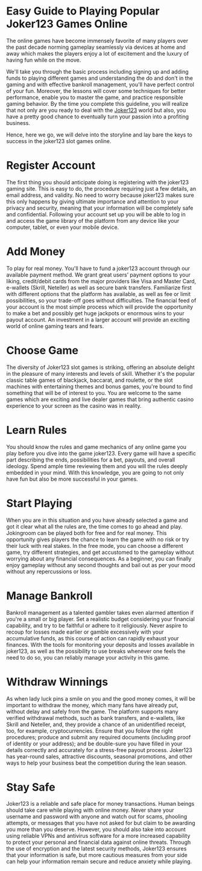 # Easy Guide to Playing Popular Joker123 Games Online

The online games have become immensely favorite of many players over the past decade norming gameplay seamlessly via devices at home and away which makes the players enjoy a lot of excitement and the luxury of having fun while on the move.
 
We'll take you through the basic process including signing up and adding funds to playing different games and understanding the do and don't in the gaming and with effective bankroll management, you'll have perfect control of your fun. Moreover, the lessons will cover some techniques for better performance, enable you to master the game, and practice responsible gaming behavior. By the time you complete this guideline, you will realize that not only are you ready to deal with the [Joker123](https://slotjoker123terbaru.com/) world but also, you have a pretty good chance to eventually turn your passion into a profiting business. 

Hence, here we go, we will delve into the storyline and lay bare the keys to success in the joker123 slot games online.

# Register Account

The first thing you should anticipate doing is registering with the joker123 gaming site. This is easy to do, the procedure requiring just a few details, an email address, and validity. No need to worry because joker123 makes sure this only happens by giving ultimate importance and attention to your privacy and security, meaning that your information will be completely safe and confidential. Following your account set up you will be able to log in and access the game library of the platform from any device like your computer, tablet, or even your mobile device.

# Add Money 

To play for real money. You'll have to fund a joker123 account through our available payment method. We grant great users’ payment options to your liking, credit/debit cards from the major providers like Visa and Master Card, e-wallets (Skrill, Neteller) as well as secure bank transfers. Familiarize first with different options that the platform has available, as well as fee or limit possibilities, so your trade-off goes without difficulties. The financial feed of your account is the most simple process which will provide the opportunity to make a bet and possibly get huge jackpots or enormous wins to your payout account. An investment in a larger account will provide an exciting world of online gaming tears and fears.

# Choose Game

The diversity of Joker123 slot games is striking, offering an absolute delight in the pleasure of many interests and levels of skill. Whether it's the popular classic table games of blackjack, baccarat, and roulette, or the slot machines with entertaining themes and bonus games, you're bound to find something that will be of interest to you. You are welcome to the same games which are exciting and live dealer games that bring authentic casino experience to your screen as the casino was in reality.

# Learn Rules

You should know the rules and game mechanics of any online game you play before you dive into the game joker123. Every game will have a specific part describing the ends, possibilities for a bet, payouts, and overall ideology. Spend ample time reviewing them and you will the rules deeply embedded in your mind. With this knowledge, you are going to not only have fun but also be more successful in your games. 

# Start Playing

When you are in this situation and you have already selected a game and got it clear what all the rules are, the time comes to go ahead and play. Jokingroom can be played both for free and for real money. This opportunity gives players the chance to learn the game with no risk or try their luck with real stakes. In the free mode, you can choose a different game, try different strategies, and get accustomed to the gameplay without worrying about any financial consequences. As a beginner, you can finally enjoy gameplay without any second thoughts and bail out as per your mood without any repercussions or loss.

# Manage Bankroll

Bankroll management as a talented gambler takes even alarmed attention if you're a small or big player. Set a realistic budget considering your financial capability, and try to be faithful or adhere to it religiously. Never aspire to recoup for losses made earlier or gamble excessively with your accumulative funds, as this course of action can rapidly exhaust your finances. With the tools for monitoring your deposits and losses available in joker123, as well as the possibility to use breaks whenever one feels the need to do so, you can reliably manage your activity in this game.

# Withdraw Winnings

As when lady luck pins a smile on you and the good money comes, it will be important to withdraw the money, which many fans have already put, without delay and safely from the game. The platform supports many verified withdrawal methods, such as bank transfers, and e-wallets, like Skrill and Neteller, and, they provide a chance of an unidentified receipt, too, for example, cryptocurrencies. Ensure that you follow the right procedures; produce and submit any required documents (including proof of identity or your address); and be double-sure you have filled in your details correctly and accurately for a stress-free payout process. Joker123 has year-round sales, attractive discounts, seasonal promotions, and other ways to help your business beat the competition during the lean season.

# Stay Safe

Joker123 is a reliable and safe place for money transactions. Human beings should take care while playing with online money. Never share your username and password with anyone and watch out for scams, phooling attempts, or messages that you have not asked for but claim to be awarding you more than you deserve. However, you should also take into account using reliable VPNs and antivirus software for a more increased capability to protect your personal and financial data against online threats. Through the use of encryption and the latest security methods, Joker123 ensures that your information is safe, but more cautious measures from your side can help your information remain secure and reduce anxiety while playing.
